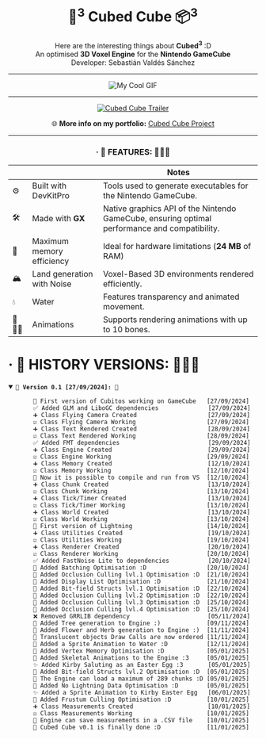 <h1 align="center"> 🧊<sup>3</sup>  Cubed Cube 📦<sup>3</sup>  </h1>

<div align="center">
Here are the interesting things about <b>Cubed<sup>3</sup></b> :D
<br>
An  optimised <b>3D Voxel Engine</b> for the <b>Nintendo GameCube</b>
<br>
Developer: Sebastián Valdés Sánchez
<br>

<hr>

![My Cool GIF](./misc/CubedCube.gif)

<hr>

<div align="center">

[![Cubed Cube Trailer](https://img.shields.io/badge/View%20Trailer-on%20YouTube-red?style=flat&logo=youtube)](https://youtu.be/XXSmN6_qYYM)

🌐 **More info on my portfolio:** [Cubed Cube Project](https://tebas.dev/portfolio/cubed-cubed.html)
</div>

<hr>

###  · 👾  FEATURES: 👨🏽‍💻
| |                          | Notes                                                                                         |
|-|--------------------------|-----------------------------------------------------------------------------------------------|
|⚙️| Built with DevKitPro     | Tools used to generate executables for the Nintendo GameCube.                                 |
|🛠️| Made with **GX**         | Native graphics API of the Nintendo GameCube, ensuring optimal performance and compatibility. |
|🚀| Maximum memory efficiency | Ideal for hardware limitations (**24 MB** of RAM)                                             |
|🏔️| Land generation with Noise | Voxel-Based 3D environments rendered efficiently.                                             |
|💧| Water                    | Features transparency and animated movement.                                                  |
|🦴🏃‍♂️| Animations               | Supports rendering animations with up to 10 bones.                                            |

</div>

#  · 👾 HISTORY VERSIONS: 👨🏽‍💻

<details open>
<summary> <b><code>🌟 Version 0.1 [27/09/2024]: 🌟</code></b> </summary>

           🎉 First version of Cubitos working on GameCube   [27/09/2024]
	       ✅ Added GLM and LiboGC dependencies              [27/09/2024]
	       ➕ Class Flying Camera Created                    [27/09/2024]
	       ☑️ Class Flying Camera Working                    [27/09/2024]
	       ➕ Class Text Rendered Created                    [28/09/2024]
	       ☑️ Class Text Rendered Working                    [28/09/2024]
	       ✅ Added FMT dependencies                         [29/09/2024]
	       ➕ Class Engine Created                           [29/09/2024]
	       ☑️ Class Engine Working                           [29/09/2024]
	       ➕ Class Memory Created                           [12/10/2024]
	       ☑️ Class Memory Working                           [12/10/2024]
           🎉 Now it is possible to compile and run from VS  [12/10/2024]
	       ➕ Class Chunk Created                            [13/10/2024]
	       ☑️ Class Chunk Working                            [13/10/2024]
	       ➕ Class Tick/Timer Created                       [13/10/2024]
	       ☑️ Class Tick/Timer Working                       [13/10/2024]
	       ➕ Class World Created                            [13/10/2024]
	       ☑️ Class World Working                            [13/10/2024]
           🎉 First version of Lightning                     [14/10/2024]
	       ➕ Class Utilities Created                        [19/10/2024]
	       ☑️ Class Utilities Working                        [19/10/2024]
	       ➕ Class Renderer Created                         [20/10/2024]
	       ☑️ Class Renderer Working                         [20/10/2024]
           ✅ Added FastNoise Lite to dependencies           [20/10/2024]
           🎉 Added Batching Optimisation :D                 [20/10/2024]
           🎉 Added Occlusion Culling lvl.1 Optimisation :D  [21/10/2024]
           🎉 Added Display List Optimisation :D             [21/10/2024]
           🎉 Added Bit-field Structs lvl.1 Optimisation :D  [22/10/2024]
           🎉 Added Occlusion Culling lvl.2 Optimisation :D  [22/10/2024]
           🎉 Added Occlusion Culling lvl.3 Optimisation :D  [25/10/2024]
           🎉 Added Occlusion Culling lvl.4 Optimisation :D  [25/10/2024]
           ❌ Removed GRRLIB dependency                      [05/11/2024]
           🎉 Added Tree generation to Engine :)             [09/11/2024]
           🎉 Added Flower and Herb generation to Engine :)  [11/11/2024]
           🎉 Translucent objects Draw Calls are now ordered [11/11/2024]
           🎉 Added a Sprite Animation to Water :D           [12/11/2024]
           🎉 Added Vertex Memory Optimisation :D            [05/01/2025]
           🎉 Added Skeletal Animations to the Engine :3     [05/01/2025]
           ✨ Added Kirby Saluting as an Easter Egg :3       [05/01/2025]
           🎉 Added Bit-field Structs lvl.2 Optimisation :D  [05/01/2025]
           🎊 The Engine can load a maximum of 289 chunks :D [05/01/2025]
           🎉 Added No Lightning Data Optimisation :D        [05/01/2025]
           ✨ Added a Sprite Animation to Kirby Easter Egg   [06/01/2025]
           🎉 Added Frustum Culling Optimisation :D          [10/01/2025]
	       ➕ Class Measurements Created                     [10/01/2025]
	       ☑️ Class Measurements Working                     [10/01/2025]
           🎉 Engine can save measurements in a .CSV file    [10/01/2025]
           🌟 Cubed Cube v0.1 is finally done :D             [11/01/2025]

</details>

